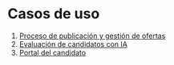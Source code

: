 # Casos de uso

1. [Proceso de publicación y gestión de ofertas](./uc_1.md)
2. [Evaluación de candidatos con IA](./uc_2.md)
3. [Portal del candidato](./uc_3.md)
